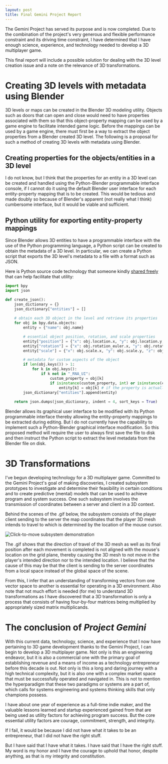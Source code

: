 ```yaml
---
layout: post
title: Final Gemini Project Report
---
```


The Gemini Project has served its purpose and is now completed. Due to the combination of the project's very generous and flexible performance constraint and its driving time constraint, I have determined that I have enough science, experience, and technology needed to develop a 3D multiplayer game.

This final report will include a possible solution for dealing with the 3D level creation issue and a note on the relevance of 3D transformations.

# Creating 3D levels with metadata using Blender

3D levels or maps can be created in the Blender 3D modeling utility. Objects such as doors that can open and close would need to have properties associated with them so that this object-property mapping can be used by a game engine to facilitate intended game logic. Before the mappings can be used by a game engine, there must first be a way to extract the object properties from a Blender created 3D level. The following is a proposal for such a method of creating 3D levels with metadata using Blender.

## Creating properties for the objects/entities in a 3D level

I do not know, but I think that the properties for an entity in a 3D level can be created and handled using the Python-Blender programmable interface console, if I cannot do it using the default Blender user interface for each entity-property mapping that is to be created. This would be tedious and made doubly so because of Blender's apparent (not really what I think) cumbersome interface, but it would be viable and sufficient.

## Python utility for exporting entity-property mappings

Since Blender allows 3D entities to have a programmable interface with the use of the Python programming language, a Python script can be created to obtain the metadata of a 3D level. In particular, we can create a Python script that exports the 3D level's metadata to a file with a format such as JSON.

Here is Python source code technology that someone kindly [shared freely](https://www.reddit.com/r/gamedev/comments/ac4uhe/whats_your_workflow_when_using_blender_as_a_level/ed5le0h/) that can help facilitate that utility:

```python
import bpy
import json

def create_json():
    json_dictionary = {}
    json_dictionary["entities"] = []
    
    # obtain each 3D object in the level and retrieve its properties
    for obj in bpy.data.objects:
        entity = {"name": obj.name}

        # essential object position, rotation, and scale properties
        entity["position"] = {"x": obj.location.x, "y": obj.location.y, "z": obj.location.z}
        entity["rotation"] = {"x": obj.rotation_euler.x, "y": obj.rotation_euler.y, "z": obj.rotation_euler.z}
        entity["scale"] = {"x": obj.scale.x, "y": obj.scale.y, "z": obj.scale.z}

        # metadata for custom aspects of the object
        if len(obj.keys()) > 1:
            for k in obj.keys():
                if k not in "_RNA_UI":
                    custom_property = obj[k]
                    if isinstance(custom_property, int) or isinstance(custom_property, float) or isinstance(custom_property, str):
                        entity[k] = obj[k] # if the property is actually a valid property, then create a mapping
        json_dictionary["entities"].append(entity)
        
    return json.dumps(json_dictionary, indent = 4, sort_keys = True)
```

Blender allows its graphical user interface to be modified with its Python programmable interface thereby allowing the entity-property mappings to be extracted during editing. But I do not currently have the capability to implement such a Python-Blender graphical interface modification. So this proposed method will require the user to always first save the file to disk and then instruct the Python script to extract the level metadata from the Blender file on disk.

# 3D Transformations

I've begun developing technology for a 3D multiplayer game. Committed to the Gemini Project's goal of making discoveries, I created subsystem prototypes to investigate and determine their feasibility in certain conditions and to create predictive (mental) models that can be used to achieve program and system success. One such subsystem involves the transmission of coordinates between a server and client in a 3D context.

Behind the scenes of the .gif below, the subsystem consists of the player client sending to the server the map coordinates that the player 3D mesh intends to travel to which is determined by the location of the mouse cursor.

![Click-to-move subsystem demonstration](/assets/images/possible_transform_problem.gif "Incorrect direction of travel in the click-to-move subsystem prototype")

The .gif shows that the direction of travel of the 3D mesh as well as its final position after each movement is completed is not aligned with the mouse's location on the grid plane, thereby causing the 3D mesh to not move in the player's intended direction nor to the intended location. I believe that the cause of this may be that the client is sending to the server coordinates from a local space instead of the global space of the scene.

From this, I infer that an understanding of transforming vectors from one vector space to another is essential for operating in a 3D environment. Also note that not much effort is needed (for me) to understand 3D transformations as I have discovered that a 3D transformation is only a process that consists of having four-by-four matrices being multiplied by appropriately sized matrix multiplicands.

# The conclusion of *Project Gemini*

With this current data, technology, science, and experience that I now have pertaining to 3D game development thanks to the Gemini Project, I can begin to develop a 3D multiplayer game. Not only is this an engineering endeavor, but it is also a commercial one with the primary goal of establishing revenue and a means of income as a technology entrepreneur before this decade is out. Not only is this a long and daring journey with a high technical complexity, but it is also one with a complex market space that must be successfully operated and navigated in. This is not to mention the hyperparadigm that these two paradigms or systems are a part of, which calls for systems engineering and systems thinking skills that only champions possess.

I have about one year of experience as a full-time indie maker, and the valuable lessons learned and startup experienced gained from that are being used as utility factors for achieving program success. But the core essential utility factors are courage, commitment, strength, and integrity.

If I fail, it would be because I did not have what it takes to be an entrepreneur, that I did not have the right stuff.

But I have said that I have what it takes. I have said that I have the right stuff. My word is my honor and I have the courage to uphold that honor, despite anything, as that is my integrity and constitution.